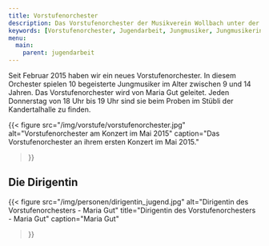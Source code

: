 ```yaml
---
title: Vorstufenorchester
description: Das Vorstufenorchester der Musikverein Wollbach unter der Leitung von Maria Gut.
keywords: [Vorstufenorchester, Jugendarbeit, Jungmusiker, Jungmusikerin, Instrument lernen, Ausbildung]
menu:
  main:
    parent: jugendarbeit
---
```


Seit Februar 2015 haben wir ein neues Vorstufenorchester. In diesem
Orchester spielen 10 begeisterte Jungmusiker im Alter zwischen 9 und 14
Jahren. Das Vorstufenorchester wird von Maria Gut geleitet. Jeden
Donnerstag von 18 Uhr bis 19 Uhr sind sie beim Proben im Stübli der
Kandertalhalle zu finden.

{{< figure src="/img/vorstufe/vorstufenorchester.jpg"
           alt="Vorstufenorchester am Konzert im Mai 2015"
           caption="Das Vorstufenorchester an ihrem ersten Konzert im Mai 2015."
>}}

## Die Dirigentin
{{< figure src="/img/personen/dirigentin_jugend.jpg"
           alt="Dirigentin des Vorstufenorchesters - Maria Gut"
           title="Dirigentin des Vorstufenorchesters - Maria Gut"
           caption="Maria Gut"
>}}
